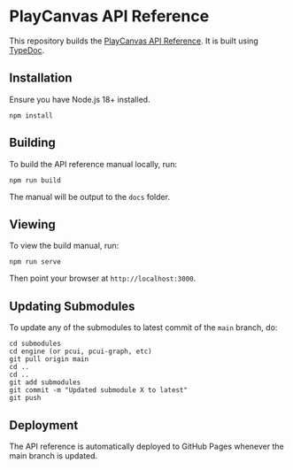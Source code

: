 # PlayCanvas API Reference

This repository builds the [PlayCanvas API Reference](https://api.playcanvas.com/). It is built using [TypeDoc](https://typedoc.org/).

## Installation

Ensure you have Node.js 18+ installed.

    npm install

## Building

To build the API reference manual locally, run:

    npm run build

The manual will be output to the `docs` folder.

## Viewing

To view the build manual, run:

    npm run serve

Then point your browser at `http://localhost:3000`.

## Updating Submodules

To update any of the submodules to latest commit of the `main` branch, do:

    cd submodules
    cd engine (or pcui, pcui-graph, etc)
    git pull origin main
    cd ..
    cd ..
    git add submodules
    git commit -m "Updated submodule X to latest"
    git push

## Deployment

The API reference is automatically deployed to GitHub Pages whenever the main branch is updated.
